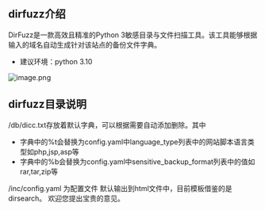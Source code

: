 ## dirfuzz介绍
DirFuzz是一款高效且精准的Python 3敏感目录与文件扫描工具。该工具能够根据输入的域名自动生成针对该站点的备份文件字典。

- 建议环境：python 3.10

![image.png](https://cdn.nlark.com/yuque/0/2024/png/22971806/1721109466551-9111a657-1a90-43e9-a6f0-e6af62f0a964.png#averageHue=%233b3b39&clientId=u0fe91aca-1232-4&from=paste&height=420&id=u4286c9f4&originHeight=839&originWidth=1881&originalType=binary&ratio=2&rotation=0&showTitle=false&size=592156&status=done&style=none&taskId=u3320f288-da72-4cf9-aa6b-0dc9b349d03&title=&width=940.5)
## dirfuzz目录说明
/db/dicc.txt存放着默认字典，可以根据需要自动添加删除。其中

- 字典中的%t会替换为config.yaml中language_type列表中的网站脚本语言类型如php,jsp,asp等
- 字典中的%b会替换为config.yaml中sensitive_backup_format列表中的值如rar,tar,zip等

/inc/config.yaml 为配置文件
默认输出到html文件中，目前模板借鉴的是dirsearch。
欢迎您提出宝贵的意见。


